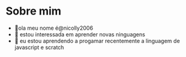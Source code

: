 # Sobre mim #

- 👋ola meu nome é@nicolly2006
- 👀 estou interessada em aprender novas ninguagens
- 🌱 eu estou aprendendo a progamar recentemente a linguagem de javascript e scratch
